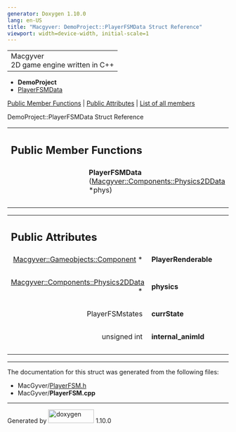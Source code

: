 ```yaml
---
generator: Doxygen 1.10.0
lang: en-US
title: "Macgyver: DemoProject::PlayerFSMData Struct Reference"
viewport: width=device-width, initial-scale=1
---
```


<div id="top">

<div id="titlearea">

<table data-cellspacing="0" data-cellpadding="0">
<colgroup>
<col style="width: 100%" />
</colgroup>
<tbody>
<tr id="projectrow" class="odd">
<td id="projectalign"><div id="projectname">
Macgyver
</div>
<div id="projectbrief">
2D game engine written in C++
</div></td>
</tr>
</tbody>
</table>

</div>

<div id="main-nav">

</div>

<div id="nav-path" class="navpath">

- **DemoProject**
- <a href="struct_demo_project_1_1_player_f_s_m_data.html"
  class="el">PlayerFSMData</a>

</div>

</div>

<div class="header">

<div class="summary">

[Public Member Functions](#pub-methods) \| [Public
Attributes](#pub-attribs) \| [List of all
members](struct_demo_project_1_1_player_f_s_m_data-members.html)

</div>

<div class="headertitle">

<div class="title">

DemoProject::PlayerFSMData Struct Reference

</div>

</div>

</div>

<div class="contents">

<table class="memberdecls">
<colgroup>
<col style="width: 50%" />
<col style="width: 50%" />
</colgroup>
<tbody>
<tr class="odd heading">
<td colspan="2"><h2 id="public-member-functions"
class="groupheader"><span id="pub-methods"></span> Public Member
Functions</h2></td>
</tr>
<tr id="r_a473a00d30564ec39afa6126ef6d952ee"
class="even memitem:a473a00d30564ec39afa6126ef6d952ee">
<td class="memItemLeft" style="text-align: right;"
data-valign="top"><span id="a473a00d30564ec39afa6126ef6d952ee"></span>
 </td>
<td class="memItemRight"
data-valign="bottom"><strong>PlayerFSMData</strong> (<a
href="struct_macgyver_1_1_components_1_1_physics2_d_data.html"
class="el">Macgyver::Components::Physics2DData</a> *phys)</td>
</tr>
<tr class="odd separator:a473a00d30564ec39afa6126ef6d952ee">
<td colspan="2" class="memSeparator"> </td>
</tr>
</tbody>
</table>

<table class="memberdecls">
<colgroup>
<col style="width: 50%" />
<col style="width: 50%" />
</colgroup>
<tbody>
<tr class="odd heading">
<td colspan="2"><h2 id="public-attributes" class="groupheader"><span
id="pub-attribs"></span> Public Attributes</h2></td>
</tr>
<tr id="r_aadfced4e471ea86be310db37d096d7cb"
class="even memitem:aadfced4e471ea86be310db37d096d7cb">
<td class="memItemLeft" style="text-align: right;"
data-valign="top"><span id="aadfced4e471ea86be310db37d096d7cb"></span>
<a href="class_macgyver_1_1_gameobjects_1_1_component.html"
class="el">Macgyver::Gameobjects::Component</a> * </td>
<td class="memItemRight"
data-valign="bottom"><strong>PlayerRenderable</strong></td>
</tr>
<tr class="odd separator:aadfced4e471ea86be310db37d096d7cb">
<td colspan="2" class="memSeparator"> </td>
</tr>
<tr id="r_ace02f2badab87b98ea35d70969fbf8c8"
class="even memitem:ace02f2badab87b98ea35d70969fbf8c8">
<td class="memItemLeft" style="text-align: right;"
data-valign="top"><span id="ace02f2badab87b98ea35d70969fbf8c8"></span>
<a href="struct_macgyver_1_1_components_1_1_physics2_d_data.html"
class="el">Macgyver::Components::Physics2DData</a> * </td>
<td class="memItemRight"
data-valign="bottom"><strong>physics</strong></td>
</tr>
<tr class="odd separator:ace02f2badab87b98ea35d70969fbf8c8">
<td colspan="2" class="memSeparator"> </td>
</tr>
<tr id="r_a2442cef4d88a43994b08341e0335911d"
class="even memitem:a2442cef4d88a43994b08341e0335911d">
<td class="memItemLeft" style="text-align: right;"
data-valign="top"><span id="a2442cef4d88a43994b08341e0335911d"></span>
PlayerFSMstates </td>
<td class="memItemRight"
data-valign="bottom"><strong>currState</strong></td>
</tr>
<tr class="odd separator:a2442cef4d88a43994b08341e0335911d">
<td colspan="2" class="memSeparator"> </td>
</tr>
<tr id="r_adfe51f33b40188fbf0ad41e0f3515aa0"
class="even memitem:adfe51f33b40188fbf0ad41e0f3515aa0">
<td class="memItemLeft" style="text-align: right;"
data-valign="top"><span id="adfe51f33b40188fbf0ad41e0f3515aa0"></span>
unsigned int </td>
<td class="memItemRight"
data-valign="bottom"><strong>internal_animId</strong></td>
</tr>
<tr class="odd separator:adfe51f33b40188fbf0ad41e0f3515aa0">
<td colspan="2" class="memSeparator"> </td>
</tr>
</tbody>
</table>

------------------------------------------------------------------------

The documentation for this struct was generated from the following
files:

- MacGyver/<a href="_player_f_s_m_8h_source.html" class="el">PlayerFSM.h</a>
- MacGyver/**PlayerFSM.cpp**

</div>

------------------------------------------------------------------------

<span class="small">Generated
by [<img src="doxygen.svg" class="footer" width="104" height="31"
alt="doxygen" />](https://www.doxygen.org/index.html) 1.10.0</span>
